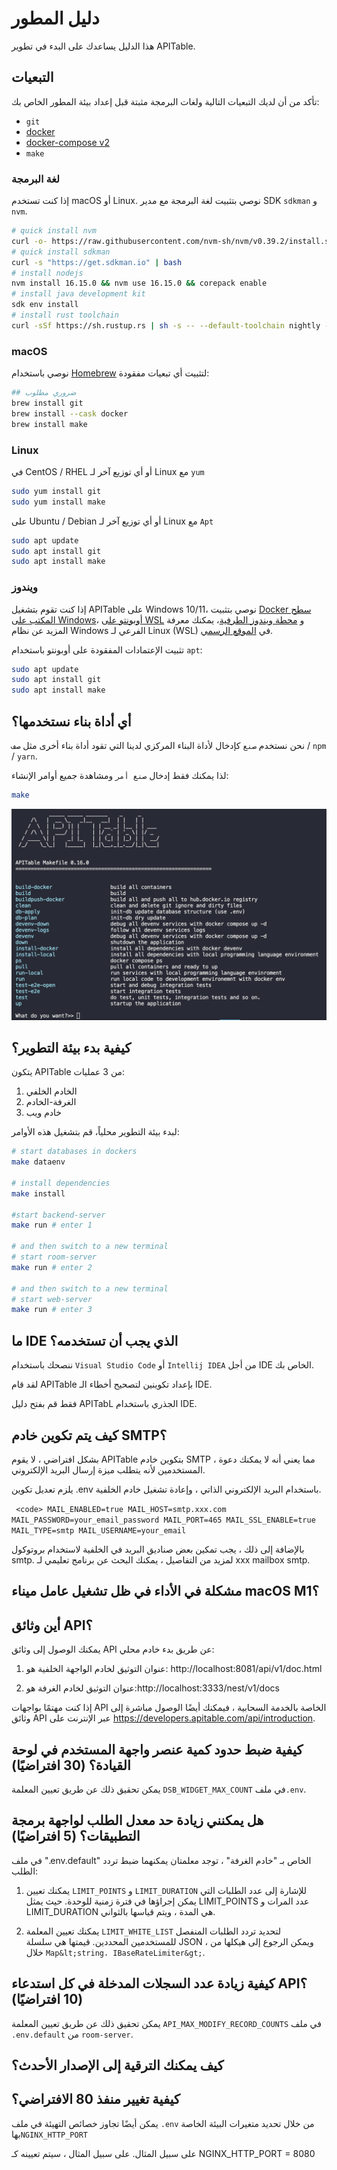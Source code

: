 # دليل المطور

هذا الدليل يساعدك على البدء في تطوير APITable.

## التبعيات

تأكد من أن لديك التبعيات التالية ولغات البرمجة مثبتة قبل إعداد بيئة المطور الخاص بك:

- `git`
- [docker](https://docs.docker.com/engine/install/)
- [docker-compose v2](https://docs.docker.com/engine/install/)
- `make`


### لغة البرمجة

إذا كنت تستخدم macOS أو Linux. نوصي بتثبيت لغة البرمجة مع مدير SDK `sdkman` و `nvm`.

```bash
# quick install nvm
curl -o- https://raw.githubusercontent.com/nvm-sh/nvm/v0.39.2/install.sh | bash
# quick install sdkman
curl -s "https://get.sdkman.io" | bash
# install nodejs 
nvm install 16.15.0 && nvm use 16.15.0 && corepack enable
# install java development kit
sdk env install
# install rust toolchain
curl -sSf https://sh.rustup.rs | sh -s -- --default-toolchain nightly --profile minimal -y && source "$HOME/.cargo/env"
```

### macOS

نوصي باستخدام [Homebrew](https://brew.sh/) لتثبيت أي تبعيات مفقودة:

```bash
## ضروري مطلوب
brew install git
brew install --cask docker
brew install make
```

### Linux

في CentOS / RHEL أو أي توزيع آخر لـ Linux مع `yum`

```bash
sudo yum install git
sudo yum install make
```

على Ubuntu / Debian أو أي توزيع آخر لـ Linux مع `Apt`

```bash
sudo apt update
sudo apt install git
sudo apt install make
```


### ويندوز

إذا كنت تقوم بتشغيل APITable على Windows 10/11، نوصي بتثبيت [Docker سطح المكتب على Windows](https://docs.docker.com/desktop/install/windows-install/)، [أوبونتو على WSL](https://ubuntu.com/wsl) و [محطة ويندوز الطرفية](https://aka.ms/terminal)، يمكنك معرفة المزيد عن نظام Windows الفرعي لـ Linux (WSL) في [الموقع الرسمي](https://learn.microsoft.com/en-us/windows/wsl).

تثبيت الإعتمادات المفقودة على أوبونتو باستخدام `apt`:

```bash
sudo apt update
sudo apt install git
sudo apt install make
```


## أي أداة بناء نستخدمها؟

نحن نستخدم `صنع` كإدخال لأداة البناء المركزي لدينا التي تقود أداة بناء أخرى مثل `صف` / `npm` / `yarn`.

لذا يمكنك فقط إدخال `صنع أمر` ومشاهدة جميع أوامر الإنشاء:

```bash
make
```

![لقطة شاشة لأمر make](../static/make.png)



## كيفية بدء بيئة التطوير؟

يتكون APITable من 3 عمليات:

1. الخادم الخلفي
2. الغرفة-الخادم
3. خادم ويب

لبدء بيئة التطوير محلياً، قم بتشغيل هذه الأوامر:

```bash
# start databases in dockers
make dataenv 

# install dependencies
make install 

#start backend-server
make run # enter 1  

# and then switch to a new terminal
# start room-server
make run # enter 2

# and then switch to a new terminal
# start web-server
make run # enter 3

```




## ما IDE الذي يجب أن تستخدمه؟

ننصحك باستخدام `Visual Studio Code` أو `Intellij IDEA` من أجل IDE الخاص بك.

لقد قام APITable بإعداد تكوينين لتصحيح أخطاء الـ IDE.

فقط قم بفتح دليل APITabL الجذري باستخدام IDE.



## كيف يتم تكوين خادم SMTP؟

بشكل افتراضي ، لا يقوم APITable بتكوين خادم SMTP ، مما يعني أنه لا يمكنك دعوة المستخدمين لأنه يتطلب ميزة إرسال البريد الإلكتروني.

يلزم تعديل تكوين .env باستخدام البريد الإلكتروني الذاتي ، وإعادة تشغيل خادم الخلفية.

`
<code>
MAIL_ENABLED=true
MAIL_HOST=smtp.xxx.com
MAIL_PASSWORD=your_email_password
MAIL_PORT=465
MAIL_SSL_ENABLE=true
MAIL_TYPE=smtp
MAIL_USERNAME=your_email`</code>

بالإضافة إلى ذلك ، يجب تمكين بعض صناديق البريد في الخلفية لاستخدام بروتوكول smtp. لمزيد من التفاصيل ، يمكنك البحث عن برنامج تعليمي لـ xxx mailbox smtp.


## مشكلة في الأداء في ظل تشغيل عامل ميناء macOS M1؟

## أين وثائق API؟

يمكنك الوصول إلى وثائق API عن طريق بدء خادم محلي:

1. عنوان التوثيق لخادم الواجهة الخلفية هو: http://localhost:8081/api/v1/doc.html

2. عنوان التوثيق لخادم الغرفة هو:http://localhost:3333/nest/v1/docs

إذا كنت مهتمًا بواجهات API الخاصة بالخدمة السحابية ، فيمكنك أيضًا الوصول مباشرة إلى وثائق API عبر الإنترنت على https://developers.apitable.com/api/introduction.

## كيفية ضبط حدود كمية عنصر واجهة المستخدم في لوحة القيادة؟ (30 افتراضيًا)

يمكن تحقيق ذلك عن طريق تعيين المعلمة `DSB_WIDGET_MAX_COUNT` في ملف`.env`.

## هل يمكنني زيادة حد معدل الطلب لواجهة برمجة التطبيقات؟ (5 افتراضيًا)

في ملف ".env.default" الخاص بـ "خادم الغرفة" ، توجد معلمتان يمكنهما ضبط تردد الطلب:

1. يمكنك تعيين `LIMIT_POINTS` و `LIMIT_DURATION` للإشارة إلى عدد الطلبات التي يمكن إجراؤها في فترة زمنية للوحدة. حيث يمثل LIMIT_POINTS عدد المرات و LIMIT_DURATION هي المدة ، ويتم قياسها بالثواني.

2. يمكنك تعيين المعلمة `LIMIT_WHITE_LIST` لتحديد تردد الطلبات المنفصل للمستخدمين المحددين. قيمتها هي سلسلة JSON ، ويمكن الرجوع إلى هيكلها من خلال `Map&lt;string، IBaseRateLimiter&gt;`.

## كيفية زيادة عدد السجلات المدخلة في كل استدعاء API؟ (10 افتراضيًا)

يمكن تحقيق ذلك عن طريق تعيين المعلمة `API_MAX_MODIFY_RECORD_COUNTS` في ملف `.env.default` من `room-server`.


## كيف يمكنك الترقية إلى الإصدار الأحدث؟


## كيفية تغيير منفذ 80 الافتراضي؟
يمكن أيضًا تجاوز خصائص التهيئة في ملف `.env` من خلال تحديد متغيرات البيئة الخاصة بها`NGINX_HTTP_PORT`

على سبيل المثال. على سبيل المثال ، سيتم تعيينه كـ NGINX_HTTP_PORT = 8080